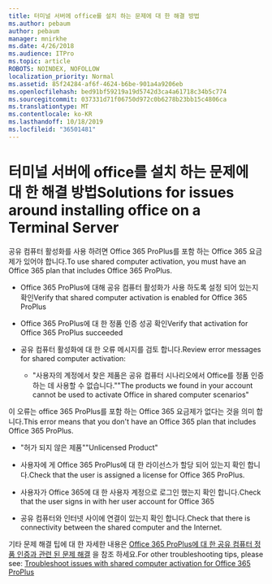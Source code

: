 ```yaml
---
title: 터미널 서버에 office를 설치 하는 문제에 대 한 해결 방법
ms.author: pebaum
author: pebaum
manager: mnirkhe
ms.date: 4/26/2018
ms.audience: ITPro
ms.topic: article
ROBOTS: NOINDEX, NOFOLLOW
localization_priority: Normal
ms.assetid: 85f24284-af6f-4624-b6be-901a4a9206eb
ms.openlocfilehash: bed91bf59219a19d5742d3ca4a61718c34b5c774
ms.sourcegitcommit: 037331d71f06750d972c0b6278b23bb15c4806ca
ms.translationtype: MT
ms.contentlocale: ko-KR
ms.lasthandoff: 10/18/2019
ms.locfileid: "36501481"
---
```

# <a name="solutions-for-issues-around-installing-office-on-a-terminal-server"></a><span data-ttu-id="24140-102">터미널 서버에 office를 설치 하는 문제에 대 한 해결 방법</span><span class="sxs-lookup"><span data-stu-id="24140-102">Solutions for issues around installing office on a Terminal Server</span></span>

<span data-ttu-id="24140-103">공유 컴퓨터 활성화를 사용 하려면 Office 365 ProPlus를 포함 하는 Office 365 요금제가 있어야 합니다.</span><span class="sxs-lookup"><span data-stu-id="24140-103">To use shared computer activation, you must have an Office 365 plan that includes Office 365 ProPlus.</span></span>
  
- <span data-ttu-id="24140-104">Office 365 ProPlus에 대해 공유 컴퓨터 활성화가 사용 하도록 설정 되어 있는지 확인</span><span class="sxs-lookup"><span data-stu-id="24140-104">Verify that shared computer activation is enabled for Office 365 ProPlus</span></span>
    
- <span data-ttu-id="24140-105">Office 365 ProPlus에 대 한 정품 인증 성공 확인</span><span class="sxs-lookup"><span data-stu-id="24140-105">Verify that activation for Office 365 ProPlus succeeded</span></span>
    
- <span data-ttu-id="24140-106">공유 컴퓨터 활성화에 대 한 오류 메시지를 검토 합니다.</span><span class="sxs-lookup"><span data-stu-id="24140-106">Review error messages for shared computer activation:</span></span>
    
  - <span data-ttu-id="24140-107">"사용자의 계정에서 찾은 제품은 공유 컴퓨터 시나리오에서 Office를 정품 인증 하는 데 사용할 수 없습니다."</span><span class="sxs-lookup"><span data-stu-id="24140-107">"The products we found in your account cannot be used to activate Office in shared computer scenarios"</span></span>
  
<span data-ttu-id="24140-108">이 오류는 office 365 ProPlus를 포함 하는 Office 365 요금제가 없다는 것을 의미 합니다.</span><span class="sxs-lookup"><span data-stu-id="24140-108">This error means that you don't have an Office 365 plan that includes Office 365 ProPlus.</span></span>
    
  - <span data-ttu-id="24140-109">"허가 되지 않은 제품"</span><span class="sxs-lookup"><span data-stu-id="24140-109">"Unlicensed Product"</span></span>
    
  - <span data-ttu-id="24140-110">사용자에 게 Office 365 ProPlus에 대 한 라이선스가 할당 되어 있는지 확인 합니다.</span><span class="sxs-lookup"><span data-stu-id="24140-110">Check that the user is assigned a license for Office 365 ProPlus.</span></span>
    
  - <span data-ttu-id="24140-111">사용자가 Office 365에 대 한 사용자 계정으로 로그인 했는지 확인 합니다.</span><span class="sxs-lookup"><span data-stu-id="24140-111">Check that the user signs in with her user account for Office 365</span></span>
    
  - <span data-ttu-id="24140-112">공유 컴퓨터와 인터넷 사이에 연결이 있는지 확인 합니다.</span><span class="sxs-lookup"><span data-stu-id="24140-112">Check that there is connectivity between the shared computer and the Internet.</span></span>
    
<span data-ttu-id="24140-113">기타 문제 해결 팁에 대 한 자세한 내용은 [Office 365 ProPlus에 대 한 공유 컴퓨터 정품 인증과 관련 된 문제 해결](https://docs.microsoft.com/DeployOffice/troubleshoot-issues-with-shared-computer-activation-for-office-365-proplus) 을 참조 하세요.</span><span class="sxs-lookup"><span data-stu-id="24140-113">For other troubleshooting tips, please see: [Troubleshoot issues with shared computer activation for Office 365 ProPlus](https://docs.microsoft.com/DeployOffice/troubleshoot-issues-with-shared-computer-activation-for-office-365-proplus)</span></span>
  

